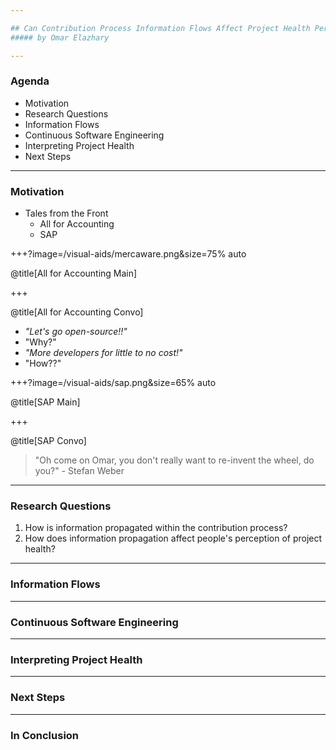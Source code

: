 ```yaml
---

## Can Contribution Process Information Flows Affect Project Health Perception?
##### by Omar Elazhary

---
```


### Agenda
- Motivation
- Research Questions
- Information Flows
- Continuous Software Engineering
- Interpreting Project Health
- Next Steps

---

### Motivation
- Tales from the Front
    * All for Accounting
    * SAP

+++?image=/visual-aids/mercaware.png&size=75% auto

@title[All for Accounting Main]

+++

@title[All for Accounting Convo]

- _"Let's go open-source!!"_
- "Why?"
- _"More developers for little to no cost!"_
- "How??"

+++?image=/visual-aids/sap.png&size=65% auto

@title[SAP Main]

+++

@title[SAP Convo]

> "Oh come on Omar, you don't really want to re-invent the wheel, do you?" - Stefan Weber

---

### Research Questions

1. How is information propagated within the contribution process?
2. How does information propagation affect people's perception of project health?

---

### Information Flows

---

### Continuous Software Engineering

---

### Interpreting Project Health

---

### Next Steps

---

### In Conclusion
